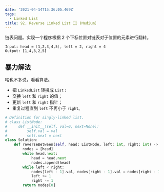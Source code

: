 ```yaml
---
date: '2021-04-14T15:36:05.469Z'
tags:
  - Linked List
title: 92. Reverse Linked List II (Medium)
---
```


链表问题。实现一个程序根据 2 个下标位置对链表对于位置的元素进行翻转。

```
Input: head = [1,2,3,4,5], left = 2, right = 4
Output: [1,4,3,2,5]
```

<!-- more -->

## 暴力解法

啥也不多说，看看算法。

- 把 `LinkedList` 转换成 `List；`
- 交换 `left` 和 `right` 的值；
- 更新 `left` 和 `right` 指针；
- 重复过程直到 `left` 不再小于 `right`。

```python
# Definition for singly-linked list.
# class ListNode:
#     def __init__(self, val=0, next=None):
#         self.val = val
#         self.next = next
class Solution:
    def reverseBetween(self, head: ListNode, left: int, right: int) -> ListNode:
        nodes = [head]
        while head.next:
            head = head.next
            nodes.append(head)
        while left < right:
            nodes[left - 1].val, nodes[right - 1].val = nodes[right - 1].val, nodes[left - 1].val
            left += 1
            right -= 1
        return nodes[0]
```

